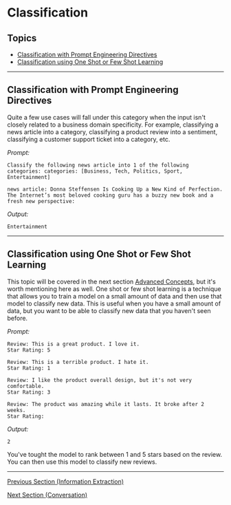 # Classification

## Topics

  - [Classification with Prompt Engineering Directives](#classification-with-prompt-engineering-directives)
  - [Classification using One Shot or Few Shot Learning](#classification-using-one-shot-or-few-shot-learning)

---

## Classification with Prompt Engineering Directives

Quite a few use cases will fall under this category when the input isn't closely related to a business domain specificity. For example, classifying a news article into a category, classifying a product review into a sentiment, classifying a customer support ticket into a category, etc.

*Prompt:*
```
Classify the following news article into 1 of the following categories: categories: [Business, Tech, Politics, Sport, Entertainment]

news article: Donna Steffensen Is Cooking Up a New Kind of Perfection. The Internet’s most beloved cooking guru has a buzzy new book and a fresh new perspective:
```

*Output:*
```
Entertainment
```

---
## Classification using One Shot or Few Shot Learning

This topic will be covered in the next section [Advanced Concepts](./03_Advanced_Concepts.md), but it's worth mentioning here as well. One shot or few shot learning is a technique that allows you to train a model on a small amount of data and then use that model to classify new data. This is useful when you have a small amount of data, but you want to be able to classify new data that you haven't seen before.

*Prompt:*
```
Review: This is a great product. I love it.
Star Rating: 5

Review: This is a terrible product. I hate it.
Star Rating: 1

Review: I like the product overall design, but it's not very comfortable.
Star Rating: 3

Review: The product was amazing while it lasts. It broke after 2 weeks.
Star Rating:
```

*Output:*
```
2
```

You've tought the model to rank between 1 and 5 stars based on the review. You can then use this model to classify new reviews.

---

[Previous Section (Information Extraction)](./02_Information_Extraction.md)

[Next Section (Conversation)](./02_Conversation.md)